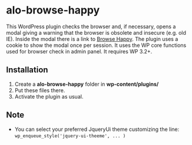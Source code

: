 alo-browse-happy
================

This WordPress plugin checks the browser and, if necessary, opens a modal giving a warning that the browser is obsolete and insecure (e.g. old IE).
Inside the modal there is a link to [Browse Happy](http://browsehappy.com/).
The plugin uses a cookie to show the modal once per session.
It uses the WP core functions used for browser check in admin panel. It requires WP 3.2+.

## Installation
1. Create a **alo-browse-happy** folder in **wp-content/plugins/**
2. Put these files there.
3. Activate the plugin as usual.


## Note
* You can select your preferred JqueryUi theme customizing the line: `wp_enqueue_style('jquery-ui-theeme', ... )`
